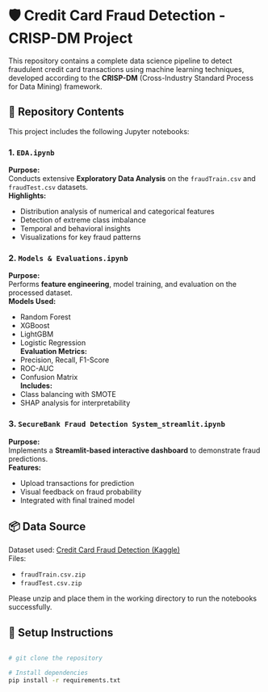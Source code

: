 # 🛡️ Credit Card Fraud Detection - CRISP-DM Project

This repository contains a complete data science pipeline to detect fraudulent credit card transactions using machine learning techniques, developed according to the **CRISP-DM** (Cross-Industry Standard Process for Data Mining) framework.

## 📁 Repository Contents

This project includes the following Jupyter notebooks:

### 1. `EDA.ipynb`
**Purpose:**  
Conducts extensive **Exploratory Data Analysis** on the `fraudTrain.csv` and `fraudTest.csv` datasets.  
**Highlights:**
- Distribution analysis of numerical and categorical features
- Detection of extreme class imbalance
- Temporal and behavioral insights
- Visualizations for key fraud patterns

### 2. `Models & Evaluations.ipynb`
**Purpose:**  
Performs **feature engineering**, model training, and evaluation on the processed dataset.  
**Models Used:**
- Random Forest
- XGBoost
- LightGBM
- Logistic Regression  
**Evaluation Metrics:**
- Precision, Recall, F1-Score
- ROC-AUC
- Confusion Matrix  
**Includes:**
- Class balancing with SMOTE
- SHAP analysis for interpretability

### 3. `SecureBank Fraud Detection System_streamlit.ipynb`
**Purpose:**  
Implements a **Streamlit-based interactive dashboard** to demonstrate fraud predictions.  
**Features:**
- Upload transactions for prediction
- Visual feedback on fraud probability
- Integrated with final trained model

## 📦 Data Source

Dataset used: [Credit Card Fraud Detection (Kaggle)](https://www.kaggle.com/datasets/kartik2112/fraud-detection)  
Files:  
- `fraudTrain.csv.zip`  
- `fraudTest.csv.zip`  

Please unzip and place them in the working directory to run the notebooks successfully.

## 🧪 Setup Instructions

```bash

# git clone the repository

# Install dependencies
pip install -r requirements.txt
